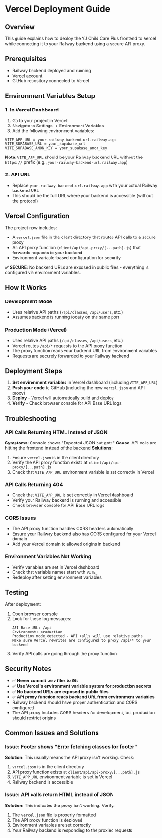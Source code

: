 # Vercel Deployment Guide

## Overview
This guide explains how to deploy the YJ Child Care Plus frontend to Vercel while connecting it to your Railway backend using a secure API proxy.

## Prerequisites
- Railway backend deployed and running
- Vercel account
- GitHub repository connected to Vercel

## Environment Variables Setup

### 1. In Vercel Dashboard
1. Go to your project in Vercel
2. Navigate to Settings → Environment Variables
3. Add the following environment variables:

```
VITE_APP_URL = your-railway-backend-url.railway.app
VITE_SUPABASE_URL = your_supabase_url
VITE_SUPABASE_ANON_KEY = your_supabase_anon_key
```

**Note**: `VITE_APP_URL` should be your Railway backend URL without the `https://` prefix (e.g., `your-railway-backend-url.railway.app`)

### 2. API URL
- Replace `your-railway-backend-url.railway.app` with your actual Railway backend URL
- This should be the full URL where your backend is accessible (without the protocol)

## Vercel Configuration

The project now includes:
- A `vercel.json` file in the client directory that routes API calls to a secure proxy
- An API proxy function (`client/api/api-proxy/[...path].js`) that forwards requests to your backend
- Environment variable-based configuration for security

**✅ SECURE**: No backend URLs are exposed in public files - everything is configured via environment variables.

## How It Works

### Development Mode
- Uses relative API paths (`/api/classes`, `/api/users`, etc.)
- Assumes backend is running locally on the same port

### Production Mode (Vercel)
- Uses relative API paths (`/api/classes`, `/api/users`, etc.)
- Vercel routes `/api/*` requests to the API proxy function
- The proxy function reads your backend URL from environment variables
- Requests are securely forwarded to your Railway backend

## Deployment Steps

1. **Set environment variables** in Vercel dashboard (including `VITE_APP_URL`)
2. **Push your code** to GitHub (including the new `vercel.json` and API proxy)
3. **Deploy** - Vercel will automatically build and deploy
4. **Verify** - Check browser console for API Base URL logs

## Troubleshooting

### API Calls Returning HTML Instead of JSON
**Symptoms**: Console shows "Expected JSON but got: <!DOCTYPE html>"
**Cause**: API calls are hitting the frontend instead of the backend
**Solutions**:
1. Ensure `vercel.json` is in the client directory
2. Verify the API proxy function exists at `client/api/api-proxy/[...path].js`
3. Check that `VITE_APP_URL` environment variable is set correctly in Vercel

### API Calls Returning 404
- Check that `VITE_APP_URL` is set correctly in Vercel dashboard
- Verify your Railway backend is running and accessible
- Check browser console for API Base URL logs

### CORS Issues
- The API proxy function handles CORS headers automatically
- Ensure your Railway backend also has CORS configured for your Vercel domain
- Add your Vercel domain to allowed origins in backend

### Environment Variables Not Working
- Verify variables are set in Vercel dashboard
- Check that variable names start with `VITE_`
- Redeploy after setting environment variables

## Testing

After deployment:
1. Open browser console
2. Look for these log messages:
   ```
   API Base URL: /api
   Environment: production
   Production mode detected - API calls will use relative paths
   Make sure Vercel rewrites are configured to proxy /api/* to your backend
   ```
3. Verify API calls are going through the proxy function

## Security Notes

- ✅ **Never commit `.env` files to Git**
- ✅ **Use Vercel's environment variable system for production secrets**
- ✅ **No backend URLs are exposed in public files**
- ✅ **API proxy function reads backend URL from environment variables**
- Railway backend should have proper authentication and CORS configured
- The API proxy includes CORS headers for development, but production should restrict origins

## Common Issues and Solutions

### Issue: Footer shows "Error fetching classes for footer"
**Solution**: This usually means the API proxy isn't working. Check:
1. `vercel.json` is in the client directory
2. API proxy function exists at `client/api/api-proxy/[...path].js`
3. `VITE_APP_URL` environment variable is set in Vercel
4. Railway backend is accessible

### Issue: API calls return HTML instead of JSON
**Solution**: This indicates the proxy isn't working. Verify:
1. The `vercel.json` file is properly formatted
2. The API proxy function is deployed
3. Environment variables are set correctly
4. Your Railway backend is responding to the proxied requests
